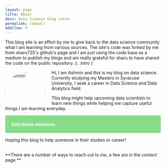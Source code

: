 ```yaml
---
layout: page
title: About
desc: Data Science blog intro 
permalink: /about/
adallow: 0
---
```


This blog site is an effort by me to give back to the data science community what I am learning from various sources. The site's code was forked by me from sharu725's github's page and I am just using the code base as a medium to publish my blogs and am really grateful for sharu to have shared the code on the public repository. 
{: .intro }
<br />
<img alt="ashmin" id="author-pic" class="left small" src="{{ site.baseurl }}/img/ashmin.jpg">
<style>
.ab {
    text-align: center;
}
.ab-img {
    width: 70%;
}
#author-pic {
    border-radius: 50%;
    width: 130px;
    position: relative;
    margin: 0 20px 0 0;
    top: 22px;
    float: left;
    opacity: 0.9;
}
  @media screen and (max-width: 600px) {
     #author-pic {
        margin: 0 15px 10px 0;
      }
}

</style>
Hi, I am Ashmin and this is my blog on data science. Currently studying my Masters in Syracuse University, I seek a career in Data Science and Data Analytics field. 

This blog might help upcoming data scientists to learn new things while helping me capture useful things I am learning everyday.

<p class="green"><strong>Data beats emotions.</strong>
</p>


Hoping this blog to help someone in their studies or career!

<style>
.green{

    padding: 20px;
    border-radius:4px;
    color: #fff;
    background-color: #89dc8b;
}

</style>

<br />
**There are a number of ways to reach out to me, a few are in the contact page.**
